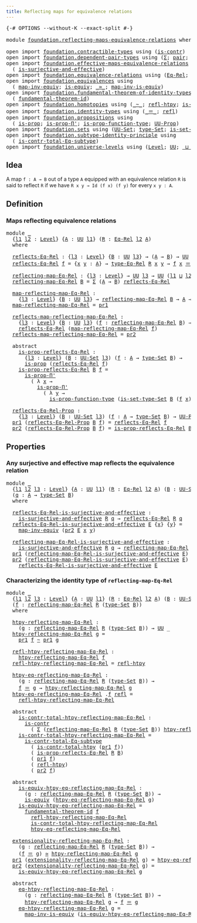 ```yaml
---
title: Reflecting maps for equivalence relations
---
```


<pre class="Agda"><a id="67" class="Symbol">{-#</a> <a id="71" class="Keyword">OPTIONS</a> <a id="79" class="Pragma">--without-K</a> <a id="91" class="Pragma">--exact-split</a> <a id="105" class="Symbol">#-}</a>

<a id="110" class="Keyword">module</a> <a id="117" href="foundation.reflecting-maps-equivalence-relations.html" class="Module">foundation.reflecting-maps-equivalence-relations</a> <a id="166" class="Keyword">where</a>

<a id="173" class="Keyword">open</a> <a id="178" class="Keyword">import</a> <a id="185" href="foundation.contractible-types.html" class="Module">foundation.contractible-types</a> <a id="215" class="Keyword">using</a> <a id="221" class="Symbol">(</a><a id="222" href="foundation-core.contractible-types.html#1006" class="Function">is-contr</a><a id="230" class="Symbol">)</a>
<a id="232" class="Keyword">open</a> <a id="237" class="Keyword">import</a> <a id="244" href="foundation.dependent-pair-types.html" class="Module">foundation.dependent-pair-types</a> <a id="276" class="Keyword">using</a> <a id="282" class="Symbol">(</a><a id="283" href="foundation-core.dependent-pair-types.html#515" class="Record">Σ</a><a id="284" class="Symbol">;</a> <a id="286" href="foundation-core.dependent-pair-types.html#588" class="InductiveConstructor">pair</a><a id="290" class="Symbol">;</a> <a id="292" href="foundation-core.dependent-pair-types.html#605" class="Field">pr1</a><a id="295" class="Symbol">;</a> <a id="297" href="foundation-core.dependent-pair-types.html#617" class="Field">pr2</a><a id="300" class="Symbol">)</a>
<a id="302" class="Keyword">open</a> <a id="307" class="Keyword">import</a> <a id="314" href="foundation.effective-maps-equivalence-relations.html" class="Module">foundation.effective-maps-equivalence-relations</a> <a id="362" class="Keyword">using</a>
  <a id="370" class="Symbol">(</a> <a id="372" href="foundation.effective-maps-equivalence-relations.html#1176" class="Function">is-surjective-and-effective</a><a id="399" class="Symbol">)</a>
<a id="401" class="Keyword">open</a> <a id="406" class="Keyword">import</a> <a id="413" href="foundation.equivalence-relations.html" class="Module">foundation.equivalence-relations</a> <a id="446" class="Keyword">using</a> <a id="452" class="Symbol">(</a><a id="453" href="foundation.equivalence-relations.html#970" class="Function">Eq-Rel</a><a id="459" class="Symbol">;</a> <a id="461" href="foundation.equivalence-relations.html#1187" class="Function">type-Eq-Rel</a><a id="472" class="Symbol">)</a>
<a id="474" class="Keyword">open</a> <a id="479" class="Keyword">import</a> <a id="486" href="foundation.equivalences.html" class="Module">foundation.equivalences</a> <a id="510" class="Keyword">using</a>
  <a id="518" class="Symbol">(</a> <a id="520" href="foundation-core.equivalences.html#5036" class="Function">map-inv-equiv</a><a id="533" class="Symbol">;</a> <a id="535" href="foundation-core.equivalences.html#1556" class="Function">is-equiv</a><a id="543" class="Symbol">;</a> <a id="545" href="foundation-core.equivalences.html#1621" class="Function Operator">_≃_</a><a id="548" class="Symbol">;</a> <a id="550" href="foundation-core.equivalences.html#4187" class="Function">map-inv-is-equiv</a><a id="566" class="Symbol">)</a>
<a id="568" class="Keyword">open</a> <a id="573" class="Keyword">import</a> <a id="580" href="foundation.fundamental-theorem-of-identity-types.html" class="Module">foundation.fundamental-theorem-of-identity-types</a> <a id="629" class="Keyword">using</a>
  <a id="637" class="Symbol">(</a> <a id="639" href="foundation-core.fundamental-theorem-of-identity-types.html#1904" class="Function">fundamental-theorem-id</a><a id="661" class="Symbol">)</a>
<a id="663" class="Keyword">open</a> <a id="668" class="Keyword">import</a> <a id="675" href="foundation.homotopies.html" class="Module">foundation.homotopies</a> <a id="697" class="Keyword">using</a> <a id="703" class="Symbol">(</a><a id="704" href="foundation-core.homotopies.html#627" class="Function Operator">_~_</a><a id="707" class="Symbol">;</a> <a id="709" href="foundation-core.homotopies.html#741" class="Function">refl-htpy</a><a id="718" class="Symbol">;</a> <a id="720" href="foundation.homotopies.html#3155" class="Function">is-contr-total-htpy</a><a id="739" class="Symbol">)</a>
<a id="741" class="Keyword">open</a> <a id="746" class="Keyword">import</a> <a id="753" href="foundation.identity-types.html" class="Module">foundation.identity-types</a> <a id="779" class="Keyword">using</a> <a id="785" class="Symbol">(</a><a id="786" href="foundation-core.identity-types.html#1865" class="Function Operator">_＝_</a><a id="789" class="Symbol">;</a> <a id="791" href="foundation-core.identity-types.html#1820" class="InductiveConstructor">refl</a><a id="795" class="Symbol">)</a>
<a id="797" class="Keyword">open</a> <a id="802" class="Keyword">import</a> <a id="809" href="foundation.propositions.html" class="Module">foundation.propositions</a> <a id="833" class="Keyword">using</a>
  <a id="841" class="Symbol">(</a> <a id="843" href="foundation-core.propositions.html#1309" class="Function">is-prop</a><a id="850" class="Symbol">;</a> <a id="852" href="foundation-core.propositions.html#6919" class="Function">is-prop-Π&#39;</a><a id="862" class="Symbol">;</a> <a id="864" href="foundation-core.propositions.html#7833" class="Function">is-prop-function-type</a><a id="885" class="Symbol">;</a> <a id="887" href="foundation-core.propositions.html#1393" class="Function">UU-Prop</a><a id="894" class="Symbol">)</a>
<a id="896" class="Keyword">open</a> <a id="901" class="Keyword">import</a> <a id="908" href="foundation.sets.html" class="Module">foundation.sets</a> <a id="924" class="Keyword">using</a> <a id="930" class="Symbol">(</a><a id="931" href="foundation-core.sets.html#1190" class="Function">UU-Set</a><a id="937" class="Symbol">;</a> <a id="939" href="foundation-core.sets.html#1304" class="Function">type-Set</a><a id="947" class="Symbol">;</a> <a id="949" href="foundation-core.sets.html#1355" class="Function">is-set-type-Set</a><a id="964" class="Symbol">)</a>
<a id="966" class="Keyword">open</a> <a id="971" class="Keyword">import</a> <a id="978" href="foundation.subtype-identity-principle.html" class="Module">foundation.subtype-identity-principle</a> <a id="1016" class="Keyword">using</a>
  <a id="1024" class="Symbol">(</a> <a id="1026" href="foundation-core.subtype-identity-principle.html#1586" class="Function">is-contr-total-Eq-subtype</a><a id="1051" class="Symbol">)</a>
<a id="1053" class="Keyword">open</a> <a id="1058" class="Keyword">import</a> <a id="1065" href="foundation.universe-levels.html" class="Module">foundation.universe-levels</a> <a id="1092" class="Keyword">using</a> <a id="1098" class="Symbol">(</a><a id="1099" href="Agda.Primitive.html#597" class="Postulate">Level</a><a id="1104" class="Symbol">;</a> <a id="1106" href="foundation-core.universe-levels.html#235" class="Primitive">UU</a><a id="1108" class="Symbol">;</a> <a id="1110" href="Agda.Primitive.html#810" class="Primitive Operator">_⊔_</a><a id="1113" class="Symbol">;</a> <a id="1115" href="Agda.Primitive.html#780" class="Primitive">lsuc</a><a id="1119" class="Symbol">)</a>
</pre>
## Idea

A map `f : A → B` out of a type `A` equipped with an equivalence relation `R` is said to reflect `R` if we have `R x y → Id (f x) (f y)` for every `x y : A`.

## Definition

### Maps reflecting equivalence relations

<pre class="Agda"><a id="1360" class="Keyword">module</a> <a id="1367" href="foundation.reflecting-maps-equivalence-relations.html#1367" class="Module">_</a>
  <a id="1371" class="Symbol">{</a><a id="1372" href="foundation.reflecting-maps-equivalence-relations.html#1372" class="Bound">l1</a> <a id="1375" href="foundation.reflecting-maps-equivalence-relations.html#1375" class="Bound">l2</a> <a id="1378" class="Symbol">:</a> <a id="1380" href="Agda.Primitive.html#597" class="Postulate">Level</a><a id="1385" class="Symbol">}</a> <a id="1387" class="Symbol">{</a><a id="1388" href="foundation.reflecting-maps-equivalence-relations.html#1388" class="Bound">A</a> <a id="1390" class="Symbol">:</a> <a id="1392" href="foundation-core.universe-levels.html#235" class="Primitive">UU</a> <a id="1395" href="foundation.reflecting-maps-equivalence-relations.html#1372" class="Bound">l1</a><a id="1397" class="Symbol">}</a> <a id="1399" class="Symbol">(</a><a id="1400" href="foundation.reflecting-maps-equivalence-relations.html#1400" class="Bound">R</a> <a id="1402" class="Symbol">:</a> <a id="1404" href="foundation.equivalence-relations.html#970" class="Function">Eq-Rel</a> <a id="1411" href="foundation.reflecting-maps-equivalence-relations.html#1375" class="Bound">l2</a> <a id="1414" href="foundation.reflecting-maps-equivalence-relations.html#1388" class="Bound">A</a><a id="1415" class="Symbol">)</a>
  <a id="1419" class="Keyword">where</a>
  
  <a id="1430" href="foundation.reflecting-maps-equivalence-relations.html#1430" class="Function">reflects-Eq-Rel</a> <a id="1446" class="Symbol">:</a> <a id="1448" class="Symbol">{</a><a id="1449" href="foundation.reflecting-maps-equivalence-relations.html#1449" class="Bound">l3</a> <a id="1452" class="Symbol">:</a> <a id="1454" href="Agda.Primitive.html#597" class="Postulate">Level</a><a id="1459" class="Symbol">}</a> <a id="1461" class="Symbol">{</a><a id="1462" href="foundation.reflecting-maps-equivalence-relations.html#1462" class="Bound">B</a> <a id="1464" class="Symbol">:</a> <a id="1466" href="foundation-core.universe-levels.html#235" class="Primitive">UU</a> <a id="1469" href="foundation.reflecting-maps-equivalence-relations.html#1449" class="Bound">l3</a><a id="1471" class="Symbol">}</a> <a id="1473" class="Symbol">→</a> <a id="1475" class="Symbol">(</a><a id="1476" href="foundation.reflecting-maps-equivalence-relations.html#1388" class="Bound">A</a> <a id="1478" class="Symbol">→</a> <a id="1480" href="foundation.reflecting-maps-equivalence-relations.html#1462" class="Bound">B</a><a id="1481" class="Symbol">)</a> <a id="1483" class="Symbol">→</a> <a id="1485" href="foundation-core.universe-levels.html#235" class="Primitive">UU</a> <a id="1488" class="Symbol">(</a><a id="1489" href="foundation.reflecting-maps-equivalence-relations.html#1372" class="Bound">l1</a> <a id="1492" href="Agda.Primitive.html#810" class="Primitive Operator">⊔</a> <a id="1494" class="Symbol">(</a><a id="1495" href="foundation.reflecting-maps-equivalence-relations.html#1375" class="Bound">l2</a> <a id="1498" href="Agda.Primitive.html#810" class="Primitive Operator">⊔</a> <a id="1500" href="foundation.reflecting-maps-equivalence-relations.html#1449" class="Bound">l3</a><a id="1502" class="Symbol">))</a>
  <a id="1507" href="foundation.reflecting-maps-equivalence-relations.html#1430" class="Function">reflects-Eq-Rel</a> <a id="1523" href="foundation.reflecting-maps-equivalence-relations.html#1523" class="Bound">f</a> <a id="1525" class="Symbol">=</a> <a id="1527" class="Symbol">{</a><a id="1528" href="foundation.reflecting-maps-equivalence-relations.html#1528" class="Bound">x</a> <a id="1530" href="foundation.reflecting-maps-equivalence-relations.html#1530" class="Bound">y</a> <a id="1532" class="Symbol">:</a> <a id="1534" href="foundation.reflecting-maps-equivalence-relations.html#1388" class="Bound">A</a><a id="1535" class="Symbol">}</a> <a id="1537" class="Symbol">→</a> <a id="1539" href="foundation.equivalence-relations.html#1187" class="Function">type-Eq-Rel</a> <a id="1551" href="foundation.reflecting-maps-equivalence-relations.html#1400" class="Bound">R</a> <a id="1553" href="foundation.reflecting-maps-equivalence-relations.html#1528" class="Bound">x</a> <a id="1555" href="foundation.reflecting-maps-equivalence-relations.html#1530" class="Bound">y</a> <a id="1557" class="Symbol">→</a> <a id="1559" href="foundation.reflecting-maps-equivalence-relations.html#1523" class="Bound">f</a> <a id="1561" href="foundation.reflecting-maps-equivalence-relations.html#1528" class="Bound">x</a> <a id="1563" href="foundation-core.identity-types.html#1865" class="Function Operator">＝</a> <a id="1565" href="foundation.reflecting-maps-equivalence-relations.html#1523" class="Bound">f</a> <a id="1567" href="foundation.reflecting-maps-equivalence-relations.html#1530" class="Bound">y</a>
  
  <a id="1574" href="foundation.reflecting-maps-equivalence-relations.html#1574" class="Function">reflecting-map-Eq-Rel</a> <a id="1596" class="Symbol">:</a> <a id="1598" class="Symbol">{</a><a id="1599" href="foundation.reflecting-maps-equivalence-relations.html#1599" class="Bound">l3</a> <a id="1602" class="Symbol">:</a> <a id="1604" href="Agda.Primitive.html#597" class="Postulate">Level</a><a id="1609" class="Symbol">}</a> <a id="1611" class="Symbol">→</a> <a id="1613" href="foundation-core.universe-levels.html#235" class="Primitive">UU</a> <a id="1616" href="foundation.reflecting-maps-equivalence-relations.html#1599" class="Bound">l3</a> <a id="1619" class="Symbol">→</a> <a id="1621" href="foundation-core.universe-levels.html#235" class="Primitive">UU</a> <a id="1624" class="Symbol">(</a><a id="1625" href="foundation.reflecting-maps-equivalence-relations.html#1372" class="Bound">l1</a> <a id="1628" href="Agda.Primitive.html#810" class="Primitive Operator">⊔</a> <a id="1630" href="foundation.reflecting-maps-equivalence-relations.html#1375" class="Bound">l2</a> <a id="1633" href="Agda.Primitive.html#810" class="Primitive Operator">⊔</a> <a id="1635" href="foundation.reflecting-maps-equivalence-relations.html#1599" class="Bound">l3</a><a id="1637" class="Symbol">)</a>
  <a id="1641" href="foundation.reflecting-maps-equivalence-relations.html#1574" class="Function">reflecting-map-Eq-Rel</a> <a id="1663" href="foundation.reflecting-maps-equivalence-relations.html#1663" class="Bound">B</a> <a id="1665" class="Symbol">=</a> <a id="1667" href="foundation-core.dependent-pair-types.html#515" class="Record">Σ</a> <a id="1669" class="Symbol">(</a><a id="1670" href="foundation.reflecting-maps-equivalence-relations.html#1388" class="Bound">A</a> <a id="1672" class="Symbol">→</a> <a id="1674" href="foundation.reflecting-maps-equivalence-relations.html#1663" class="Bound">B</a><a id="1675" class="Symbol">)</a> <a id="1677" href="foundation.reflecting-maps-equivalence-relations.html#1430" class="Function">reflects-Eq-Rel</a>

  <a id="1696" href="foundation.reflecting-maps-equivalence-relations.html#1696" class="Function">map-reflecting-map-Eq-Rel</a> <a id="1722" class="Symbol">:</a>
    <a id="1728" class="Symbol">{</a><a id="1729" href="foundation.reflecting-maps-equivalence-relations.html#1729" class="Bound">l3</a> <a id="1732" class="Symbol">:</a> <a id="1734" href="Agda.Primitive.html#597" class="Postulate">Level</a><a id="1739" class="Symbol">}</a> <a id="1741" class="Symbol">{</a><a id="1742" href="foundation.reflecting-maps-equivalence-relations.html#1742" class="Bound">B</a> <a id="1744" class="Symbol">:</a> <a id="1746" href="foundation-core.universe-levels.html#235" class="Primitive">UU</a> <a id="1749" href="foundation.reflecting-maps-equivalence-relations.html#1729" class="Bound">l3</a><a id="1751" class="Symbol">}</a> <a id="1753" class="Symbol">→</a> <a id="1755" href="foundation.reflecting-maps-equivalence-relations.html#1574" class="Function">reflecting-map-Eq-Rel</a> <a id="1777" href="foundation.reflecting-maps-equivalence-relations.html#1742" class="Bound">B</a> <a id="1779" class="Symbol">→</a> <a id="1781" href="foundation.reflecting-maps-equivalence-relations.html#1388" class="Bound">A</a> <a id="1783" class="Symbol">→</a> <a id="1785" href="foundation.reflecting-maps-equivalence-relations.html#1742" class="Bound">B</a>
  <a id="1789" href="foundation.reflecting-maps-equivalence-relations.html#1696" class="Function">map-reflecting-map-Eq-Rel</a> <a id="1815" class="Symbol">=</a> <a id="1817" href="foundation-core.dependent-pair-types.html#605" class="Field">pr1</a>

  <a id="1824" href="foundation.reflecting-maps-equivalence-relations.html#1824" class="Function">reflects-map-reflecting-map-Eq-Rel</a> <a id="1859" class="Symbol">:</a>
    <a id="1865" class="Symbol">{</a><a id="1866" href="foundation.reflecting-maps-equivalence-relations.html#1866" class="Bound">l3</a> <a id="1869" class="Symbol">:</a> <a id="1871" href="Agda.Primitive.html#597" class="Postulate">Level</a><a id="1876" class="Symbol">}</a> <a id="1878" class="Symbol">{</a><a id="1879" href="foundation.reflecting-maps-equivalence-relations.html#1879" class="Bound">B</a> <a id="1881" class="Symbol">:</a> <a id="1883" href="foundation-core.universe-levels.html#235" class="Primitive">UU</a> <a id="1886" href="foundation.reflecting-maps-equivalence-relations.html#1866" class="Bound">l3</a><a id="1888" class="Symbol">}</a> <a id="1890" class="Symbol">(</a><a id="1891" href="foundation.reflecting-maps-equivalence-relations.html#1891" class="Bound">f</a> <a id="1893" class="Symbol">:</a> <a id="1895" href="foundation.reflecting-maps-equivalence-relations.html#1574" class="Function">reflecting-map-Eq-Rel</a> <a id="1917" href="foundation.reflecting-maps-equivalence-relations.html#1879" class="Bound">B</a><a id="1918" class="Symbol">)</a> <a id="1920" class="Symbol">→</a>
    <a id="1926" href="foundation.reflecting-maps-equivalence-relations.html#1430" class="Function">reflects-Eq-Rel</a> <a id="1942" class="Symbol">(</a><a id="1943" href="foundation.reflecting-maps-equivalence-relations.html#1696" class="Function">map-reflecting-map-Eq-Rel</a> <a id="1969" href="foundation.reflecting-maps-equivalence-relations.html#1891" class="Bound">f</a><a id="1970" class="Symbol">)</a>
  <a id="1974" href="foundation.reflecting-maps-equivalence-relations.html#1824" class="Function">reflects-map-reflecting-map-Eq-Rel</a> <a id="2009" class="Symbol">=</a> <a id="2011" href="foundation-core.dependent-pair-types.html#617" class="Field">pr2</a>

  <a id="2018" class="Keyword">abstract</a>
    <a id="2031" href="foundation.reflecting-maps-equivalence-relations.html#2031" class="Function">is-prop-reflects-Eq-Rel</a> <a id="2055" class="Symbol">:</a>
      <a id="2063" class="Symbol">{</a><a id="2064" href="foundation.reflecting-maps-equivalence-relations.html#2064" class="Bound">l3</a> <a id="2067" class="Symbol">:</a> <a id="2069" href="Agda.Primitive.html#597" class="Postulate">Level</a><a id="2074" class="Symbol">}</a> <a id="2076" class="Symbol">(</a><a id="2077" href="foundation.reflecting-maps-equivalence-relations.html#2077" class="Bound">B</a> <a id="2079" class="Symbol">:</a> <a id="2081" href="foundation-core.sets.html#1190" class="Function">UU-Set</a> <a id="2088" href="foundation.reflecting-maps-equivalence-relations.html#2064" class="Bound">l3</a><a id="2090" class="Symbol">)</a> <a id="2092" class="Symbol">(</a><a id="2093" href="foundation.reflecting-maps-equivalence-relations.html#2093" class="Bound">f</a> <a id="2095" class="Symbol">:</a> <a id="2097" href="foundation.reflecting-maps-equivalence-relations.html#1388" class="Bound">A</a> <a id="2099" class="Symbol">→</a> <a id="2101" href="foundation-core.sets.html#1304" class="Function">type-Set</a> <a id="2110" href="foundation.reflecting-maps-equivalence-relations.html#2077" class="Bound">B</a><a id="2111" class="Symbol">)</a> <a id="2113" class="Symbol">→</a>
      <a id="2121" href="foundation-core.propositions.html#1309" class="Function">is-prop</a> <a id="2129" class="Symbol">(</a><a id="2130" href="foundation.reflecting-maps-equivalence-relations.html#1430" class="Function">reflects-Eq-Rel</a> <a id="2146" href="foundation.reflecting-maps-equivalence-relations.html#2093" class="Bound">f</a><a id="2147" class="Symbol">)</a>
    <a id="2153" href="foundation.reflecting-maps-equivalence-relations.html#2031" class="Function">is-prop-reflects-Eq-Rel</a> <a id="2177" href="foundation.reflecting-maps-equivalence-relations.html#2177" class="Bound">B</a> <a id="2179" href="foundation.reflecting-maps-equivalence-relations.html#2179" class="Bound">f</a> <a id="2181" class="Symbol">=</a>
      <a id="2189" href="foundation-core.propositions.html#6919" class="Function">is-prop-Π&#39;</a>
        <a id="2208" class="Symbol">(</a> <a id="2210" class="Symbol">λ</a> <a id="2212" href="foundation.reflecting-maps-equivalence-relations.html#2212" class="Bound">x</a> <a id="2214" class="Symbol">→</a>
          <a id="2226" href="foundation-core.propositions.html#6919" class="Function">is-prop-Π&#39;</a>
            <a id="2249" class="Symbol">(</a> <a id="2251" class="Symbol">λ</a> <a id="2253" href="foundation.reflecting-maps-equivalence-relations.html#2253" class="Bound">y</a> <a id="2255" class="Symbol">→</a>
              <a id="2271" href="foundation-core.propositions.html#7833" class="Function">is-prop-function-type</a> <a id="2293" class="Symbol">(</a><a id="2294" href="foundation-core.sets.html#1355" class="Function">is-set-type-Set</a> <a id="2310" href="foundation.reflecting-maps-equivalence-relations.html#2177" class="Bound">B</a> <a id="2312" class="Symbol">(</a><a id="2313" href="foundation.reflecting-maps-equivalence-relations.html#2179" class="Bound">f</a> <a id="2315" href="foundation.reflecting-maps-equivalence-relations.html#2212" class="Bound">x</a><a id="2316" class="Symbol">)</a> <a id="2318" class="Symbol">(</a><a id="2319" href="foundation.reflecting-maps-equivalence-relations.html#2179" class="Bound">f</a> <a id="2321" href="foundation.reflecting-maps-equivalence-relations.html#2253" class="Bound">y</a><a id="2322" class="Symbol">))))</a>

  <a id="2330" href="foundation.reflecting-maps-equivalence-relations.html#2330" class="Function">reflects-Eq-Rel-Prop</a> <a id="2351" class="Symbol">:</a>
    <a id="2357" class="Symbol">{</a><a id="2358" href="foundation.reflecting-maps-equivalence-relations.html#2358" class="Bound">l3</a> <a id="2361" class="Symbol">:</a> <a id="2363" href="Agda.Primitive.html#597" class="Postulate">Level</a><a id="2368" class="Symbol">}</a> <a id="2370" class="Symbol">(</a><a id="2371" href="foundation.reflecting-maps-equivalence-relations.html#2371" class="Bound">B</a> <a id="2373" class="Symbol">:</a> <a id="2375" href="foundation-core.sets.html#1190" class="Function">UU-Set</a> <a id="2382" href="foundation.reflecting-maps-equivalence-relations.html#2358" class="Bound">l3</a><a id="2384" class="Symbol">)</a> <a id="2386" class="Symbol">(</a><a id="2387" href="foundation.reflecting-maps-equivalence-relations.html#2387" class="Bound">f</a> <a id="2389" class="Symbol">:</a> <a id="2391" href="foundation.reflecting-maps-equivalence-relations.html#1388" class="Bound">A</a> <a id="2393" class="Symbol">→</a> <a id="2395" href="foundation-core.sets.html#1304" class="Function">type-Set</a> <a id="2404" href="foundation.reflecting-maps-equivalence-relations.html#2371" class="Bound">B</a><a id="2405" class="Symbol">)</a> <a id="2407" class="Symbol">→</a> <a id="2409" href="foundation-core.propositions.html#1393" class="Function">UU-Prop</a> <a id="2417" class="Symbol">(</a><a id="2418" href="foundation.reflecting-maps-equivalence-relations.html#1372" class="Bound">l1</a> <a id="2421" href="Agda.Primitive.html#810" class="Primitive Operator">⊔</a> <a id="2423" href="foundation.reflecting-maps-equivalence-relations.html#1375" class="Bound">l2</a> <a id="2426" href="Agda.Primitive.html#810" class="Primitive Operator">⊔</a> <a id="2428" href="foundation.reflecting-maps-equivalence-relations.html#2358" class="Bound">l3</a><a id="2430" class="Symbol">)</a>
  <a id="2434" href="foundation-core.dependent-pair-types.html#605" class="Field">pr1</a> <a id="2438" class="Symbol">(</a><a id="2439" href="foundation.reflecting-maps-equivalence-relations.html#2330" class="Function">reflects-Eq-Rel-Prop</a> <a id="2460" href="foundation.reflecting-maps-equivalence-relations.html#2460" class="Bound">B</a> <a id="2462" href="foundation.reflecting-maps-equivalence-relations.html#2462" class="Bound">f</a><a id="2463" class="Symbol">)</a> <a id="2465" class="Symbol">=</a> <a id="2467" href="foundation.reflecting-maps-equivalence-relations.html#1430" class="Function">reflects-Eq-Rel</a> <a id="2483" href="foundation.reflecting-maps-equivalence-relations.html#2462" class="Bound">f</a>
  <a id="2487" href="foundation-core.dependent-pair-types.html#617" class="Field">pr2</a> <a id="2491" class="Symbol">(</a><a id="2492" href="foundation.reflecting-maps-equivalence-relations.html#2330" class="Function">reflects-Eq-Rel-Prop</a> <a id="2513" href="foundation.reflecting-maps-equivalence-relations.html#2513" class="Bound">B</a> <a id="2515" href="foundation.reflecting-maps-equivalence-relations.html#2515" class="Bound">f</a><a id="2516" class="Symbol">)</a> <a id="2518" class="Symbol">=</a> <a id="2520" href="foundation.reflecting-maps-equivalence-relations.html#2031" class="Function">is-prop-reflects-Eq-Rel</a> <a id="2544" href="foundation.reflecting-maps-equivalence-relations.html#2513" class="Bound">B</a> <a id="2546" href="foundation.reflecting-maps-equivalence-relations.html#2515" class="Bound">f</a>
</pre>
## Properties

### Any surjective and effective map reflects the equivalence relation

<pre class="Agda"><a id="2648" class="Keyword">module</a> <a id="2655" href="foundation.reflecting-maps-equivalence-relations.html#2655" class="Module">_</a>
  <a id="2659" class="Symbol">{</a><a id="2660" href="foundation.reflecting-maps-equivalence-relations.html#2660" class="Bound">l1</a> <a id="2663" href="foundation.reflecting-maps-equivalence-relations.html#2663" class="Bound">l2</a> <a id="2666" href="foundation.reflecting-maps-equivalence-relations.html#2666" class="Bound">l3</a> <a id="2669" class="Symbol">:</a> <a id="2671" href="Agda.Primitive.html#597" class="Postulate">Level</a><a id="2676" class="Symbol">}</a> <a id="2678" class="Symbol">{</a><a id="2679" href="foundation.reflecting-maps-equivalence-relations.html#2679" class="Bound">A</a> <a id="2681" class="Symbol">:</a> <a id="2683" href="foundation-core.universe-levels.html#235" class="Primitive">UU</a> <a id="2686" href="foundation.reflecting-maps-equivalence-relations.html#2660" class="Bound">l1</a><a id="2688" class="Symbol">}</a> <a id="2690" class="Symbol">(</a><a id="2691" href="foundation.reflecting-maps-equivalence-relations.html#2691" class="Bound">R</a> <a id="2693" class="Symbol">:</a> <a id="2695" href="foundation.equivalence-relations.html#970" class="Function">Eq-Rel</a> <a id="2702" href="foundation.reflecting-maps-equivalence-relations.html#2663" class="Bound">l2</a> <a id="2705" href="foundation.reflecting-maps-equivalence-relations.html#2679" class="Bound">A</a><a id="2706" class="Symbol">)</a> <a id="2708" class="Symbol">(</a><a id="2709" href="foundation.reflecting-maps-equivalence-relations.html#2709" class="Bound">B</a> <a id="2711" class="Symbol">:</a> <a id="2713" href="foundation-core.sets.html#1190" class="Function">UU-Set</a> <a id="2720" href="foundation.reflecting-maps-equivalence-relations.html#2666" class="Bound">l3</a><a id="2722" class="Symbol">)</a>
  <a id="2726" class="Symbol">(</a><a id="2727" href="foundation.reflecting-maps-equivalence-relations.html#2727" class="Bound">q</a> <a id="2729" class="Symbol">:</a> <a id="2731" href="foundation.reflecting-maps-equivalence-relations.html#2679" class="Bound">A</a> <a id="2733" class="Symbol">→</a> <a id="2735" href="foundation-core.sets.html#1304" class="Function">type-Set</a> <a id="2744" href="foundation.reflecting-maps-equivalence-relations.html#2709" class="Bound">B</a><a id="2745" class="Symbol">)</a>
  <a id="2749" class="Keyword">where</a>

  <a id="2758" href="foundation.reflecting-maps-equivalence-relations.html#2758" class="Function">reflects-Eq-Rel-is-surjective-and-effective</a> <a id="2802" class="Symbol">:</a>
    <a id="2808" href="foundation.effective-maps-equivalence-relations.html#1176" class="Function">is-surjective-and-effective</a> <a id="2836" href="foundation.reflecting-maps-equivalence-relations.html#2691" class="Bound">R</a> <a id="2838" href="foundation.reflecting-maps-equivalence-relations.html#2727" class="Bound">q</a> <a id="2840" class="Symbol">→</a> <a id="2842" href="foundation.reflecting-maps-equivalence-relations.html#1430" class="Function">reflects-Eq-Rel</a> <a id="2858" href="foundation.reflecting-maps-equivalence-relations.html#2691" class="Bound">R</a> <a id="2860" href="foundation.reflecting-maps-equivalence-relations.html#2727" class="Bound">q</a>
  <a id="2864" href="foundation.reflecting-maps-equivalence-relations.html#2758" class="Function">reflects-Eq-Rel-is-surjective-and-effective</a> <a id="2908" href="foundation.reflecting-maps-equivalence-relations.html#2908" class="Bound">E</a> <a id="2910" class="Symbol">{</a><a id="2911" href="foundation.reflecting-maps-equivalence-relations.html#2911" class="Bound">x</a><a id="2912" class="Symbol">}</a> <a id="2914" class="Symbol">{</a><a id="2915" href="foundation.reflecting-maps-equivalence-relations.html#2915" class="Bound">y</a><a id="2916" class="Symbol">}</a> <a id="2918" class="Symbol">=</a>
    <a id="2924" href="foundation-core.equivalences.html#5036" class="Function">map-inv-equiv</a> <a id="2938" class="Symbol">(</a><a id="2939" href="foundation-core.dependent-pair-types.html#617" class="Field">pr2</a> <a id="2943" href="foundation.reflecting-maps-equivalence-relations.html#2908" class="Bound">E</a> <a id="2945" href="foundation.reflecting-maps-equivalence-relations.html#2911" class="Bound">x</a> <a id="2947" href="foundation.reflecting-maps-equivalence-relations.html#2915" class="Bound">y</a><a id="2948" class="Symbol">)</a>

  <a id="2953" href="foundation.reflecting-maps-equivalence-relations.html#2953" class="Function">reflecting-map-Eq-Rel-is-surjective-and-effective</a> <a id="3003" class="Symbol">:</a>
    <a id="3009" href="foundation.effective-maps-equivalence-relations.html#1176" class="Function">is-surjective-and-effective</a> <a id="3037" href="foundation.reflecting-maps-equivalence-relations.html#2691" class="Bound">R</a> <a id="3039" href="foundation.reflecting-maps-equivalence-relations.html#2727" class="Bound">q</a> <a id="3041" class="Symbol">→</a> <a id="3043" href="foundation.reflecting-maps-equivalence-relations.html#1574" class="Function">reflecting-map-Eq-Rel</a> <a id="3065" href="foundation.reflecting-maps-equivalence-relations.html#2691" class="Bound">R</a> <a id="3067" class="Symbol">(</a><a id="3068" href="foundation-core.sets.html#1304" class="Function">type-Set</a> <a id="3077" href="foundation.reflecting-maps-equivalence-relations.html#2709" class="Bound">B</a><a id="3078" class="Symbol">)</a>
  <a id="3082" href="foundation-core.dependent-pair-types.html#605" class="Field">pr1</a> <a id="3086" class="Symbol">(</a><a id="3087" href="foundation.reflecting-maps-equivalence-relations.html#2953" class="Function">reflecting-map-Eq-Rel-is-surjective-and-effective</a> <a id="3137" href="foundation.reflecting-maps-equivalence-relations.html#3137" class="Bound">E</a><a id="3138" class="Symbol">)</a> <a id="3140" class="Symbol">=</a> <a id="3142" href="foundation.reflecting-maps-equivalence-relations.html#2727" class="Bound">q</a>
  <a id="3146" href="foundation-core.dependent-pair-types.html#617" class="Field">pr2</a> <a id="3150" class="Symbol">(</a><a id="3151" href="foundation.reflecting-maps-equivalence-relations.html#2953" class="Function">reflecting-map-Eq-Rel-is-surjective-and-effective</a> <a id="3201" href="foundation.reflecting-maps-equivalence-relations.html#3201" class="Bound">E</a><a id="3202" class="Symbol">)</a> <a id="3204" class="Symbol">=</a>
    <a id="3210" href="foundation.reflecting-maps-equivalence-relations.html#2758" class="Function">reflects-Eq-Rel-is-surjective-and-effective</a> <a id="3254" href="foundation.reflecting-maps-equivalence-relations.html#3201" class="Bound">E</a>
</pre>
### Characterizing the identity type of `reflecting-map-Eq-Rel`

<pre class="Agda"><a id="3334" class="Keyword">module</a> <a id="3341" href="foundation.reflecting-maps-equivalence-relations.html#3341" class="Module">_</a>
  <a id="3345" class="Symbol">{</a><a id="3346" href="foundation.reflecting-maps-equivalence-relations.html#3346" class="Bound">l1</a> <a id="3349" href="foundation.reflecting-maps-equivalence-relations.html#3349" class="Bound">l2</a> <a id="3352" href="foundation.reflecting-maps-equivalence-relations.html#3352" class="Bound">l3</a> <a id="3355" class="Symbol">:</a> <a id="3357" href="Agda.Primitive.html#597" class="Postulate">Level</a><a id="3362" class="Symbol">}</a> <a id="3364" class="Symbol">{</a><a id="3365" href="foundation.reflecting-maps-equivalence-relations.html#3365" class="Bound">A</a> <a id="3367" class="Symbol">:</a> <a id="3369" href="foundation-core.universe-levels.html#235" class="Primitive">UU</a> <a id="3372" href="foundation.reflecting-maps-equivalence-relations.html#3346" class="Bound">l1</a><a id="3374" class="Symbol">}</a> <a id="3376" class="Symbol">(</a><a id="3377" href="foundation.reflecting-maps-equivalence-relations.html#3377" class="Bound">R</a> <a id="3379" class="Symbol">:</a> <a id="3381" href="foundation.equivalence-relations.html#970" class="Function">Eq-Rel</a> <a id="3388" href="foundation.reflecting-maps-equivalence-relations.html#3349" class="Bound">l2</a> <a id="3391" href="foundation.reflecting-maps-equivalence-relations.html#3365" class="Bound">A</a><a id="3392" class="Symbol">)</a> <a id="3394" class="Symbol">(</a><a id="3395" href="foundation.reflecting-maps-equivalence-relations.html#3395" class="Bound">B</a> <a id="3397" class="Symbol">:</a> <a id="3399" href="foundation-core.sets.html#1190" class="Function">UU-Set</a> <a id="3406" href="foundation.reflecting-maps-equivalence-relations.html#3352" class="Bound">l3</a><a id="3408" class="Symbol">)</a>
  <a id="3412" class="Symbol">(</a><a id="3413" href="foundation.reflecting-maps-equivalence-relations.html#3413" class="Bound">f</a> <a id="3415" class="Symbol">:</a> <a id="3417" href="foundation.reflecting-maps-equivalence-relations.html#1574" class="Function">reflecting-map-Eq-Rel</a> <a id="3439" href="foundation.reflecting-maps-equivalence-relations.html#3377" class="Bound">R</a> <a id="3441" class="Symbol">(</a><a id="3442" href="foundation-core.sets.html#1304" class="Function">type-Set</a> <a id="3451" href="foundation.reflecting-maps-equivalence-relations.html#3395" class="Bound">B</a><a id="3452" class="Symbol">))</a>
  <a id="3457" class="Keyword">where</a>

  <a id="3466" href="foundation.reflecting-maps-equivalence-relations.html#3466" class="Function">htpy-reflecting-map-Eq-Rel</a> <a id="3493" class="Symbol">:</a>
    <a id="3499" class="Symbol">(</a><a id="3500" href="foundation.reflecting-maps-equivalence-relations.html#3500" class="Bound">g</a> <a id="3502" class="Symbol">:</a> <a id="3504" href="foundation.reflecting-maps-equivalence-relations.html#1574" class="Function">reflecting-map-Eq-Rel</a> <a id="3526" href="foundation.reflecting-maps-equivalence-relations.html#3377" class="Bound">R</a> <a id="3528" class="Symbol">(</a><a id="3529" href="foundation-core.sets.html#1304" class="Function">type-Set</a> <a id="3538" href="foundation.reflecting-maps-equivalence-relations.html#3395" class="Bound">B</a><a id="3539" class="Symbol">))</a> <a id="3542" class="Symbol">→</a> <a id="3544" href="foundation-core.universe-levels.html#235" class="Primitive">UU</a> <a id="3547" class="Symbol">_</a>
  <a id="3551" href="foundation.reflecting-maps-equivalence-relations.html#3466" class="Function">htpy-reflecting-map-Eq-Rel</a> <a id="3578" href="foundation.reflecting-maps-equivalence-relations.html#3578" class="Bound">g</a> <a id="3580" class="Symbol">=</a>
    <a id="3586" href="foundation-core.dependent-pair-types.html#605" class="Field">pr1</a> <a id="3590" href="foundation.reflecting-maps-equivalence-relations.html#3413" class="Bound">f</a> <a id="3592" href="foundation-core.homotopies.html#627" class="Function Operator">~</a> <a id="3594" href="foundation-core.dependent-pair-types.html#605" class="Field">pr1</a> <a id="3598" href="foundation.reflecting-maps-equivalence-relations.html#3578" class="Bound">g</a>
  
  <a id="3605" href="foundation.reflecting-maps-equivalence-relations.html#3605" class="Function">refl-htpy-reflecting-map-Eq-Rel</a> <a id="3637" class="Symbol">:</a>
    <a id="3643" href="foundation.reflecting-maps-equivalence-relations.html#3466" class="Function">htpy-reflecting-map-Eq-Rel</a> <a id="3670" href="foundation.reflecting-maps-equivalence-relations.html#3413" class="Bound">f</a>
  <a id="3674" href="foundation.reflecting-maps-equivalence-relations.html#3605" class="Function">refl-htpy-reflecting-map-Eq-Rel</a> <a id="3706" class="Symbol">=</a> <a id="3708" href="foundation-core.homotopies.html#741" class="Function">refl-htpy</a>
  
  <a id="3723" href="foundation.reflecting-maps-equivalence-relations.html#3723" class="Function">htpy-eq-reflecting-map-Eq-Rel</a> <a id="3753" class="Symbol">:</a>
    <a id="3759" class="Symbol">(</a><a id="3760" href="foundation.reflecting-maps-equivalence-relations.html#3760" class="Bound">g</a> <a id="3762" class="Symbol">:</a> <a id="3764" href="foundation.reflecting-maps-equivalence-relations.html#1574" class="Function">reflecting-map-Eq-Rel</a> <a id="3786" href="foundation.reflecting-maps-equivalence-relations.html#3377" class="Bound">R</a> <a id="3788" class="Symbol">(</a><a id="3789" href="foundation-core.sets.html#1304" class="Function">type-Set</a> <a id="3798" href="foundation.reflecting-maps-equivalence-relations.html#3395" class="Bound">B</a><a id="3799" class="Symbol">))</a> <a id="3802" class="Symbol">→</a>
    <a id="3808" href="foundation.reflecting-maps-equivalence-relations.html#3413" class="Bound">f</a> <a id="3810" href="foundation-core.identity-types.html#1865" class="Function Operator">＝</a> <a id="3812" href="foundation.reflecting-maps-equivalence-relations.html#3760" class="Bound">g</a> <a id="3814" class="Symbol">→</a> <a id="3816" href="foundation.reflecting-maps-equivalence-relations.html#3466" class="Function">htpy-reflecting-map-Eq-Rel</a> <a id="3843" href="foundation.reflecting-maps-equivalence-relations.html#3760" class="Bound">g</a>
  <a id="3847" href="foundation.reflecting-maps-equivalence-relations.html#3723" class="Function">htpy-eq-reflecting-map-Eq-Rel</a> <a id="3877" class="DottedPattern Symbol">.</a><a id="3878" href="foundation.reflecting-maps-equivalence-relations.html#3413" class="DottedPattern Bound">f</a> <a id="3880" href="foundation-core.identity-types.html#1820" class="InductiveConstructor">refl</a> <a id="3885" class="Symbol">=</a>
    <a id="3891" href="foundation.reflecting-maps-equivalence-relations.html#3605" class="Function">refl-htpy-reflecting-map-Eq-Rel</a>

  <a id="3926" class="Keyword">abstract</a>
    <a id="3939" href="foundation.reflecting-maps-equivalence-relations.html#3939" class="Function">is-contr-total-htpy-reflecting-map-Eq-Rel</a> <a id="3981" class="Symbol">:</a>
      <a id="3989" href="foundation-core.contractible-types.html#1006" class="Function">is-contr</a>
        <a id="4006" class="Symbol">(</a> <a id="4008" href="foundation-core.dependent-pair-types.html#515" class="Record">Σ</a> <a id="4010" class="Symbol">(</a><a id="4011" href="foundation.reflecting-maps-equivalence-relations.html#1574" class="Function">reflecting-map-Eq-Rel</a> <a id="4033" href="foundation.reflecting-maps-equivalence-relations.html#3377" class="Bound">R</a> <a id="4035" class="Symbol">(</a><a id="4036" href="foundation-core.sets.html#1304" class="Function">type-Set</a> <a id="4045" href="foundation.reflecting-maps-equivalence-relations.html#3395" class="Bound">B</a><a id="4046" class="Symbol">))</a> <a id="4049" href="foundation.reflecting-maps-equivalence-relations.html#3466" class="Function">htpy-reflecting-map-Eq-Rel</a><a id="4075" class="Symbol">)</a>
    <a id="4081" href="foundation.reflecting-maps-equivalence-relations.html#3939" class="Function">is-contr-total-htpy-reflecting-map-Eq-Rel</a> <a id="4123" class="Symbol">=</a>
      <a id="4131" href="foundation-core.subtype-identity-principle.html#1586" class="Function">is-contr-total-Eq-subtype</a>
        <a id="4165" class="Symbol">(</a> <a id="4167" href="foundation.homotopies.html#3155" class="Function">is-contr-total-htpy</a> <a id="4187" class="Symbol">(</a><a id="4188" href="foundation-core.dependent-pair-types.html#605" class="Field">pr1</a> <a id="4192" href="foundation.reflecting-maps-equivalence-relations.html#3413" class="Bound">f</a><a id="4193" class="Symbol">))</a>
        <a id="4204" class="Symbol">(</a> <a id="4206" href="foundation.reflecting-maps-equivalence-relations.html#2031" class="Function">is-prop-reflects-Eq-Rel</a> <a id="4230" href="foundation.reflecting-maps-equivalence-relations.html#3377" class="Bound">R</a> <a id="4232" href="foundation.reflecting-maps-equivalence-relations.html#3395" class="Bound">B</a><a id="4233" class="Symbol">)</a>
        <a id="4243" class="Symbol">(</a> <a id="4245" href="foundation-core.dependent-pair-types.html#605" class="Field">pr1</a> <a id="4249" href="foundation.reflecting-maps-equivalence-relations.html#3413" class="Bound">f</a><a id="4250" class="Symbol">)</a>
        <a id="4260" class="Symbol">(</a> <a id="4262" href="foundation-core.homotopies.html#741" class="Function">refl-htpy</a><a id="4271" class="Symbol">)</a>
        <a id="4281" class="Symbol">(</a> <a id="4283" href="foundation-core.dependent-pair-types.html#617" class="Field">pr2</a> <a id="4287" href="foundation.reflecting-maps-equivalence-relations.html#3413" class="Bound">f</a><a id="4288" class="Symbol">)</a>

  <a id="4293" class="Keyword">abstract</a>
    <a id="4306" href="foundation.reflecting-maps-equivalence-relations.html#4306" class="Function">is-equiv-htpy-eq-reflecting-map-Eq-Rel</a> <a id="4345" class="Symbol">:</a>
      <a id="4353" class="Symbol">(</a><a id="4354" href="foundation.reflecting-maps-equivalence-relations.html#4354" class="Bound">g</a> <a id="4356" class="Symbol">:</a> <a id="4358" href="foundation.reflecting-maps-equivalence-relations.html#1574" class="Function">reflecting-map-Eq-Rel</a> <a id="4380" href="foundation.reflecting-maps-equivalence-relations.html#3377" class="Bound">R</a> <a id="4382" class="Symbol">(</a><a id="4383" href="foundation-core.sets.html#1304" class="Function">type-Set</a> <a id="4392" href="foundation.reflecting-maps-equivalence-relations.html#3395" class="Bound">B</a><a id="4393" class="Symbol">))</a> <a id="4396" class="Symbol">→</a>
      <a id="4404" href="foundation-core.equivalences.html#1556" class="Function">is-equiv</a> <a id="4413" class="Symbol">(</a><a id="4414" href="foundation.reflecting-maps-equivalence-relations.html#3723" class="Function">htpy-eq-reflecting-map-Eq-Rel</a> <a id="4444" href="foundation.reflecting-maps-equivalence-relations.html#4354" class="Bound">g</a><a id="4445" class="Symbol">)</a>
    <a id="4451" href="foundation.reflecting-maps-equivalence-relations.html#4306" class="Function">is-equiv-htpy-eq-reflecting-map-Eq-Rel</a> <a id="4490" class="Symbol">=</a>
      <a id="4498" href="foundation-core.fundamental-theorem-of-identity-types.html#1904" class="Function">fundamental-theorem-id</a> <a id="4521" href="foundation.reflecting-maps-equivalence-relations.html#3413" class="Bound">f</a>
        <a id="4531" href="foundation.reflecting-maps-equivalence-relations.html#3605" class="Function">refl-htpy-reflecting-map-Eq-Rel</a>
        <a id="4571" href="foundation.reflecting-maps-equivalence-relations.html#3939" class="Function">is-contr-total-htpy-reflecting-map-Eq-Rel</a>
        <a id="4621" href="foundation.reflecting-maps-equivalence-relations.html#3723" class="Function">htpy-eq-reflecting-map-Eq-Rel</a>

  <a id="4654" href="foundation.reflecting-maps-equivalence-relations.html#4654" class="Function">extensionality-reflecting-map-Eq-Rel</a> <a id="4691" class="Symbol">:</a>
    <a id="4697" class="Symbol">(</a><a id="4698" href="foundation.reflecting-maps-equivalence-relations.html#4698" class="Bound">g</a> <a id="4700" class="Symbol">:</a> <a id="4702" href="foundation.reflecting-maps-equivalence-relations.html#1574" class="Function">reflecting-map-Eq-Rel</a> <a id="4724" href="foundation.reflecting-maps-equivalence-relations.html#3377" class="Bound">R</a> <a id="4726" class="Symbol">(</a><a id="4727" href="foundation-core.sets.html#1304" class="Function">type-Set</a> <a id="4736" href="foundation.reflecting-maps-equivalence-relations.html#3395" class="Bound">B</a><a id="4737" class="Symbol">))</a> <a id="4740" class="Symbol">→</a>
    <a id="4746" class="Symbol">(</a><a id="4747" href="foundation.reflecting-maps-equivalence-relations.html#3413" class="Bound">f</a> <a id="4749" href="foundation-core.identity-types.html#1865" class="Function Operator">＝</a> <a id="4751" href="foundation.reflecting-maps-equivalence-relations.html#4698" class="Bound">g</a><a id="4752" class="Symbol">)</a> <a id="4754" href="foundation-core.equivalences.html#1621" class="Function Operator">≃</a> <a id="4756" href="foundation.reflecting-maps-equivalence-relations.html#3466" class="Function">htpy-reflecting-map-Eq-Rel</a> <a id="4783" href="foundation.reflecting-maps-equivalence-relations.html#4698" class="Bound">g</a>
  <a id="4787" href="foundation-core.dependent-pair-types.html#605" class="Field">pr1</a> <a id="4791" class="Symbol">(</a><a id="4792" href="foundation.reflecting-maps-equivalence-relations.html#4654" class="Function">extensionality-reflecting-map-Eq-Rel</a> <a id="4829" href="foundation.reflecting-maps-equivalence-relations.html#4829" class="Bound">g</a><a id="4830" class="Symbol">)</a> <a id="4832" class="Symbol">=</a> <a id="4834" href="foundation.reflecting-maps-equivalence-relations.html#3723" class="Function">htpy-eq-reflecting-map-Eq-Rel</a> <a id="4864" href="foundation.reflecting-maps-equivalence-relations.html#4829" class="Bound">g</a>
  <a id="4868" href="foundation-core.dependent-pair-types.html#617" class="Field">pr2</a> <a id="4872" class="Symbol">(</a><a id="4873" href="foundation.reflecting-maps-equivalence-relations.html#4654" class="Function">extensionality-reflecting-map-Eq-Rel</a> <a id="4910" href="foundation.reflecting-maps-equivalence-relations.html#4910" class="Bound">g</a><a id="4911" class="Symbol">)</a> <a id="4913" class="Symbol">=</a>
    <a id="4919" href="foundation.reflecting-maps-equivalence-relations.html#4306" class="Function">is-equiv-htpy-eq-reflecting-map-Eq-Rel</a> <a id="4958" href="foundation.reflecting-maps-equivalence-relations.html#4910" class="Bound">g</a>

  <a id="4963" class="Keyword">abstract</a>
    <a id="4976" href="foundation.reflecting-maps-equivalence-relations.html#4976" class="Function">eq-htpy-reflecting-map-Eq-Rel</a> <a id="5006" class="Symbol">:</a>
      <a id="5014" class="Symbol">(</a><a id="5015" href="foundation.reflecting-maps-equivalence-relations.html#5015" class="Bound">g</a> <a id="5017" class="Symbol">:</a> <a id="5019" href="foundation.reflecting-maps-equivalence-relations.html#1574" class="Function">reflecting-map-Eq-Rel</a> <a id="5041" href="foundation.reflecting-maps-equivalence-relations.html#3377" class="Bound">R</a> <a id="5043" class="Symbol">(</a><a id="5044" href="foundation-core.sets.html#1304" class="Function">type-Set</a> <a id="5053" href="foundation.reflecting-maps-equivalence-relations.html#3395" class="Bound">B</a><a id="5054" class="Symbol">))</a> <a id="5057" class="Symbol">→</a>
      <a id="5065" href="foundation.reflecting-maps-equivalence-relations.html#3466" class="Function">htpy-reflecting-map-Eq-Rel</a> <a id="5092" href="foundation.reflecting-maps-equivalence-relations.html#5015" class="Bound">g</a> <a id="5094" class="Symbol">→</a> <a id="5096" href="foundation.reflecting-maps-equivalence-relations.html#3413" class="Bound">f</a> <a id="5098" href="foundation-core.identity-types.html#1865" class="Function Operator">＝</a> <a id="5100" href="foundation.reflecting-maps-equivalence-relations.html#5015" class="Bound">g</a>
    <a id="5106" href="foundation.reflecting-maps-equivalence-relations.html#4976" class="Function">eq-htpy-reflecting-map-Eq-Rel</a> <a id="5136" href="foundation.reflecting-maps-equivalence-relations.html#5136" class="Bound">g</a> <a id="5138" class="Symbol">=</a>
      <a id="5146" href="foundation-core.equivalences.html#4187" class="Function">map-inv-is-equiv</a> <a id="5163" class="Symbol">(</a><a id="5164" href="foundation.reflecting-maps-equivalence-relations.html#4306" class="Function">is-equiv-htpy-eq-reflecting-map-Eq-Rel</a> <a id="5203" href="foundation.reflecting-maps-equivalence-relations.html#5136" class="Bound">g</a><a id="5204" class="Symbol">)</a>
</pre>
